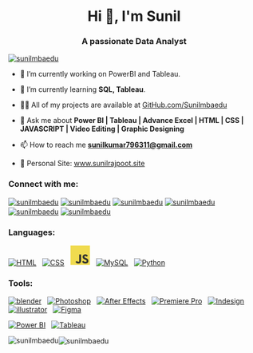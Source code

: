 <h1 align="center">Hi 👋, I'm Sunil</h1>
<h3 align="center">A passionate Data Analyst</h3>

<p align="left"> <a href="https://twitter.com/sunilmbaedu" target="_blank"><img src="https://img.shields.io/twitter/follow/sunilmbaedu?logo=twitter&style=for-the-badge" alt="sunilmbaedu" /></a> </p>

- 🔭 I’m currently working on PowerBI and Tableau.

- 🌱 I’m currently learning **SQL, Tableau**.

- 👨‍💻 All of my projects are available at <a href="https://github.com/sunilmbaedu" target="_blank">GitHub.com/Sunilmbaedu</a>

- 💬 Ask me about **Power BI | Tableau | Advance Excel | HTML | CSS | JAVASCRIPT | Video Editing | Graphic Designing**

- 📫 How to reach me **sunilkumar796311@gmail.com**

- 📄 Personal Site: <a href="https://www.sunilrajpoot.site" target="_blank">www.sunilrajpoot.site</a>

<h3 align="left">Connect with me:</h3>
<p align="left">
<a href="https://linkedin.com/in/sunilmbaedu" target="blank"><img align="center" src="https://raw.githubusercontent.com/rahuldkjain/github-profile-readme-generator/master/src/images/icons/Social/linked-in-alt.svg" alt="sunilmbaedu" height="30" width="40" /></a>
<a href="https://instagram.com/sunilmbaedu" target="blank"><img align="center" src="https://raw.githubusercontent.com/rahuldkjain/github-profile-readme-generator/master/src/images/icons/Social/instagram.svg" alt="sunilmbaedu" height="30" width="40" /></a>
<a href="https://twitter.com/sunilmbaedu" target="blank"><img align="center" src="https://raw.githubusercontent.com/rahuldkjain/github-profile-readme-generator/master/src/images/icons/Social/twitter.svg" alt="sunilmbaedu" height="30" width="40" /></a>
<a href="https://fb.com/sunilmbaedu" target="blank"><img align="center" src="https://raw.githubusercontent.com/rahuldkjain/github-profile-readme-generator/master/src/images/icons/Social/facebook.svg" alt="sunilmbaedu" height="30" width="40" /></a>
<a href="https://www.behance.net/sunilmbaedu" target="blank"><img align="center" src="https://raw.githubusercontent.com/rahuldkjain/github-profile-readme-generator/master/src/images/icons/Social/behance.svg" alt="sunilmbaedu" height="30" width="40" /></a>
<a href="https://www.youtube.com/c/sunilmbaedu" target="blank"><img align="center" src="https://raw.githubusercontent.com/rahuldkjain/github-profile-readme-generator/master/src/images/icons/Social/youtube.svg" alt="sunilmbaedu" height="30" width="40" /></a>
</p>

<h3 align="left">Languages:</h3>
<p align="left">
<a href="https://developer.mozilla.org/en-US/docs/Web/html" target="_blank" rel="noreferrer"> <img src="https://github.com/sunilmbaedu/sunilmbaedu/assets/154014386/d23fc859-f725-4b37-b947-fa003991212c" alt="HTML" width="40" height="40"/></a>&nbsp;&nbsp;
<a href="https://developer.mozilla.org/en-US/docs/Web/css" target="_blank" rel="noreferrer"> <img src="https://github.com/sunilmbaedu/sunilmbaedu/assets/154014386/4e63bc63-e2c6-41e9-805d-8cc8441408ca" alt="CSS" width="40" height="40"/></a>&nbsp;&nbsp;
<a href="https://developer.mozilla.org/en-US/docs/Web/JavaScript" target="_blank" rel="noreferrer"> <img src="https://raw.githubusercontent.com/devicons/devicon/master/icons/javascript/javascript-original.svg" alt="javascript" width="40" height="40"/></a>&nbsp;&nbsp;
<a href="https://developer.mozilla.org/en-US/docs/Web/mysql](https://dev.mysql.com/doc/" target="_blank" rel="noreferrer"> <img src="https://github.com/user-attachments/assets/fddecce7-3cfb-4d9e-9f70-dff9158f2ece" alt="MySQL" width="40" height="40"/></a>&nbsp;&nbsp;
<a href="https://developer.mozilla.org/en-US/docs/Web/python](https://developer.mozilla.org/en-US/docs/Glossary/Python" target="_blank" rel="noreferrer"> <img src="https://github.com/user-attachments/assets/4ba5b21d-4976-4799-9c2c-1a1b355b6a39" alt="Python" width="40" height="40"/></a>&nbsp;&nbsp;

</p>

<h3 align="left">Tools:</h3>
<p align="left"> 
<a href="https://www.blender.org/" target="_blank" rel="noreferrer"> <img src="https://download.blender.org/branding/community/blender_community_badge_white.svg" alt="blender" width="40" height="40"/></a>&nbsp;&nbsp;
<a href="https://www.adobe.com/in/products/photoshop.html" target="_blank" rel="noreferrer"> <img src="https://github.com/sunilmbaedu/sunilmbaedu/assets/154014386/d88b11b7-d154-4f99-9b47-907bef2ea393" alt="Photoshop" width="40" height="40"/></a>&nbsp;&nbsp;
<a href="https://www.adobe.com/in/products/aftereffects.html" target="_blank" rel="noreferrer"> <img src="https://github.com/sunilmbaedu/sunilmbaedu/assets/154014386/28f4adc5-ff5f-4602-8918-b01e0a6eaf47" alt="After Effects" width="40" height="40"/></a>&nbsp;&nbsp;
<a href="https://www.adobe.com/in/products/premiere.html" target="_blank" rel="noreferrer"> <img src="https://github.com/sunilmbaedu/sunilmbaedu/assets/154014386/9177309c-4eae-4555-8ba7-2ef6e10751a7" alt="Premiere Pro" width="40" height="40"/></a>&nbsp;&nbsp;
<a href="https://www.adobe.com/in/products/indesign.html" target="_blank" rel="noreferrer"> <img src="https://github.com/sunilmbaedu/sunilmbaedu/assets/154014386/97670ff4-b263-40cb-a7b5-776d60743787" alt="Indesign" width="40" height="40"/></a>&nbsp;&nbsp;
<a href="https://www.adobe.com/in/products/illustrator.html" target="_blank" rel="noreferrer"> <img src="https://github.com/sunilmbaedu/sunilmbaedu/assets/154014386/f08c71a3-1c7e-4899-a087-5f73dccb75b4" alt="illustrator" width="40" height="40"/></a>&nbsp;&nbsp;
<a href="https://www.figma.com/community" target="_blank" rel="noreferrer"> <img src="https://github.com/user-attachments/assets/12d46f54-f00c-4b53-a4fa-a61a835fb228" alt="Figma" width="40" height="40"/></a>&nbsp;&nbsp;

</p>

<p align="left">
<a href="https://www.microsoft.com/en-us/power-platform/products/power-bi" target="_blank" rel="noreferrer"> <img src="https://github.com/user-attachments/assets/e1f0b0f0-0e72-4514-b6ad-362043aabd83" alt="Power BI" width="40" height="40"/></a>&nbsp;&nbsp;
<a href="https://www.tableau.com/" target="_blank" rel="noreferrer"> <img src="https://github.com/user-attachments/assets/625ab84e-5275-4d5c-a147-570ae46ac60d" alt="Tableau" width="40" height="40"/></a>&nbsp;&nbsp;

</p>


<p><img align="left" src="https://github-readme-stats.vercel.app/api/top-langs?username=sunilmbaedu&show_icons=true&locale=en&layout=compact" alt="sunilmbaedu" /></p>
<p><img align="center" src="https://github-readme-streak-stats.herokuapp.com/?user=sunilmbaedu&" alt="sunilmbaedu" /></p>
